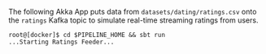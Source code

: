 The following Akka App puts data from `datasets/dating/ratings.csv` onto the `ratings` Kafka topic to simulate real-time streaming ratings from users.
```
root@[docker]$ cd $PIPELINE_HOME && sbt run
...Starting Ratings Feeder...
```